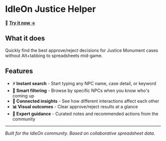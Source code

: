 # IdleOn Justice Helper

🔗 **[Try it now →](https://idleon-justice.vercel.app/)**

## What it does

Quickly find the best approve/reject decisions for Justice Monument cases without Alt+tabbing to spreadsheets mid-game.

## Features

- **⚡ Instant search** - Start typing any NPC name, case detail, or keyword
- **🎯 Smart filtering** - Browse by specific NPCs when you know who's coming up
- **🔗 Connected insights** - See how different interactions affect each other
- **📊 Visual outcomes** - Clear approve/reject results at a glance
- **📝 Expert guidance** - Curated notes and recommended actions from the community

---

_Built for the IdleOn community. Based on collaborative spreadsheet data._
